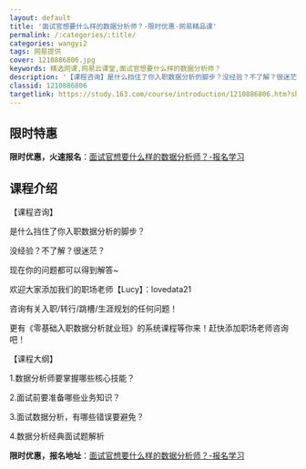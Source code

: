 ```yaml
---
layout: default
title: '面试官想要什么样的数据分析师？-限时优惠-网易精品课'
permalink: /:categories/:title/
categories: wangyi2
tags: 网易提供
cover: 1210886806.jpg
keywords: 精选网课,网易云课堂,面试官想要什么样的数据分析师？
description: '【课程咨询】是什么挡住了你入职数据分析的脚步？没经验？不了解？很迷茫？现在你的问题都可以得到解答~欢迎大家添加我们的职场'
classid: 1210886806
targetlink: https://study.163.com/course/introduction/1210886806.htm?share=1&shareId=1025206652&utm_campaign=share&utm_medium=iphoneShare&utm_source=&utm_u=1025206652
---
```


## 限时特惠

**限时优惠，火速报名**：[面试官想要什么样的数据分析师？-报名学习](https://study.163.com/course/introduction/1210886806.htm?share=1&shareId=1025206652&utm_campaign=share&utm_medium=iphoneShare&utm_source=&utm_u=1025206652)

## 课程介绍

【课程咨询】

是什么挡住了你入职数据分析的脚步？

没经验？不了解？很迷茫？

现在你的问题都可以得到解答~

欢迎大家添加我们的职场老师【Lucy】：lovedata21

咨询有关入职/转行/跳槽/生涯规划的任何问题！

更有《零基础入职数据分析就业班》的系统课程等你来！赶快添加职场老师咨询吧！



【课程大纲】

1.数据分析师要掌握哪些核心技能？

2.面试前要准备哪些业务知识？

3.面试数据分析，有哪些错误要避免？

4.数据分析经典面试题解析

**限时优惠，报名地址**：[面试官想要什么样的数据分析师？-报名学习](https://study.163.com/course/introduction/1210886806.htm?share=1&shareId=1025206652&utm_campaign=share&utm_medium=iphoneShare&utm_source=&utm_u=1025206652)

